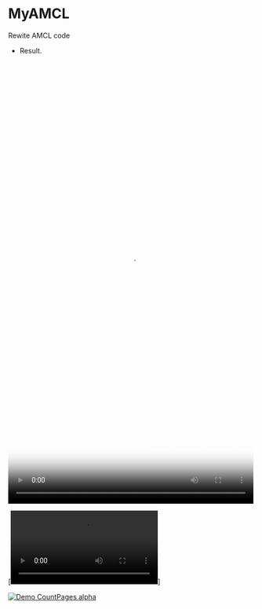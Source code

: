 # MyAMCL
Rewite AMCL code

* Result.
<video id="video" controls="" preload="auto" width="500" height="900" poster="https://raw.githubusercontent.com/ShifanZhu/MyPhotos/master/MyAMCL_pic.jpg">
      <source id="mp4" src="https://raw.githubusercontent.com/ShifanZhu/MyPhotos/master/MyAMCL2.mp4" type="video/mp4">
      <p>Your user agent does not support the HTML5 Video element.</p>
</video>


[![Watch the video](https://raw.githubusercontent.com/ShifanZhu/MyPhotos/master/MyAMCL2.mp4)]


[![Demo CountPages alpha](http://share.gifyoutube.com/KzB6Gb.gif)](https://www.youtube.com/watch?v=ek1j272iAmc)
